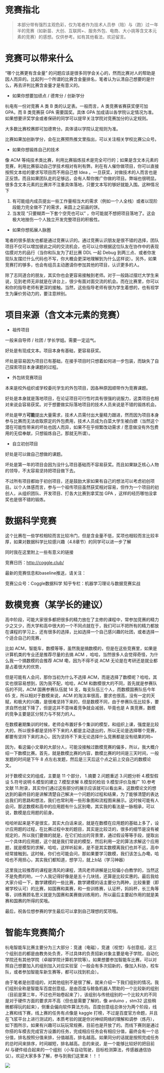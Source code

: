 # 竞赛指北

> 本部分带有强烈主观色彩，仅为笔者作为技术人员参（陪）与（跑）过一年半的竞赛（如新苗、大创、互联网+、服务外包、电商、大小挑等含文本元素的竞赛）的感想。仅供参考。如有其他看法，欢迎留言。

# 竞赛可以带来什么

“哪个比赛更有含金量” 的问题应该是很多同学会关心的，然而比赛对人的帮助是因人而异的。比起列一个所谓的比赛含金量排名，笔者认为认清自己想要的是什么，再去评判比赛含金量才是有意义的。

- 如果你想要加绩点 / 德育分 / 创新学分

杭电有一份对竞赛 A 类 B 类的认定表。一般而言，A 类竞赛省赛获奖便可加 GPA，而 B 类竞赛获 GPA 需要国奖。具体 GPA 加成请以各学院认定情况为准。如果想要评奖学金或者保研的同学可以提早关注学院对竞赛加分的认定规则。

大多数比赛校赛即可加德育分。具体请以学院认定规则为准。

比赛如果加创新学分，会在比赛预热推文里指出，可以关注相关学校比赛公众号。

- 如果你想锻炼自己的技术

像 ACM 等纯技术类比赛，利用比赛锻炼技术是完全可行的；如果是含文本元素的竞赛，利用比赛驱动自己学技术相对有利有弊。利在有人催你做项目，你可以直接按照文本给的要求写项目而不用自己想 Idea 。一旦获奖，对做技术的人而言也是正反馈。而且如果团队走的足够远，会有人帮你推广你做的项目。弊端也很明显。很多含文本元素的比赛并不注重具体落地，只要文本写的够好就能入围。这种情况下
1. 有可能组内成员提出一些工作量相当大的需求（例如一个人全栈）或者以现阶段能力完全做不了的需求，来圆上之前画的饼。
2. 当发现 “只要糊弄一下套个空壳也可以” ，你可能就不想把项目落地了。这会极大地挫伤一个人独立开发完整项目的积极性。

- 如果你想拓展人脉圈

笔者的很多朋友也都是通过竞赛认识的。通过竞赛认识朋友是很不错的选择，团队项目不仅可以增加彼此之间的交流机会，也可以让你根据这位队友在协作中的表现估摸对方的品行（当你和队友为了赶比赛 DDL 一起 Debug 到两三点、或者你发现队友摆烂什么代码也不写，你大概会更深地理解到为什么这样说）。另外，如果竞赛打的够多，也会有组员主动邀请你参加其他的项目，认识更多的人。

除了志同道合的朋友，其实你也会更容易接触到老师。对于一般路过摆烂大学生来说，见到老师无非就是在讲台上，很少有面对面交流的机会。而在比赛里，你可以和你的指导老师有更深的接触。当然，这些指导老师有很为学生着想的，也有视学生为廉价劳动力的，要注意辨别。

# 项目来源（含文本元素的竞赛）

- 祖传项目

一般来自导师 / 社团 / 学长学姐。需要一定运气。

好处是有现成文本。项目本身有基础，更容易获奖。

坏处是容易因为项目已有基础，在接手项目时只想着如何进一步包装，而缺失了自己探索项目本身课题的过程。

- 外包转竞赛项目

本来是校外组织或学校委托学生的外包项目，因各种原因顺带作为竞赛课题。

好处是本身就是落地项目，在论证项目可行性时具有很强的说服力，这类项目也相对来说会容易获奖。对于想要做实际落地项目的技术人员来说是不错的锻炼机会。

坏处是甲方<strong>可能</strong>提出大量需求，技术人员需付出大量精力跟进，然而因为项目本身参与比赛而无法收取原定的外包费用，技术人员成为白菜大学生被白嫖（当然这个潜在可能性带来的坏处也因人而异，如果不在乎频繁改动需求 / 愿意做没有外包费用的无偿奉献，只想锻炼自己，那就无所谓）。

- 自立初创项目

好处是可以做自己想做的课题。

坏处是第一年的项目会因为没什么项目基础而不容易获奖。而且如果缺乏核心人物的领导，不太容易坚持把项目做下去。

不过所有项目都始于初创项目，还是鼓励大家如果有自己的想法可以考虑初创项目。以个人体感而言，参与一个祖传项目虽然获奖相对容易，但作为一个项目的初创人，从组织团队、开发项目、打各大比赛到拿奖加 GPA ，这样的经历哪怕没拿奖也是很不错的锻炼。

# 数据科学竞赛

这个比赛在一些学校相较而言比较冷门，但是含金量不低，奖项也相较而言比较丰厚，如果对数据科学比较感兴趣（4.8章节）的同学可以进一步了解

同时我在这里附上一些有意义的链接

竞赛日历：http://coggle.club/

最新的竞赛信息和baseline推送，请关注：

竞赛公众号：Coggle数据科学
知乎专栏：机器学习理论与数据竞赛实战

# 数模竞赛（某学长的建议）

高中阶段，可能大家很多都把很多的精力放在了主修的课程中，常参加竞赛的精力少之又少，而大学和高中很大的一个不同点就在于，我们可以不把所有的精力都放在课程的学习上，还有很多的选择，比如选择一个自己感兴趣的社团，或者选择一个适合自己的竞赛，

比如 ACM，智能车，数模等等，虽然我是搞数模的，但是在这些竞赛里，如果是计算机类的专业还是推荐尽量的去搞 ACM ，哈哈，当然很多人会觉得奇怪，为什么我一个搞数模的会推荐 ACM 嘞，因为不得不说 ACM 无论是在考研还是就业都是占着很大的优势，

但是可能有人会问，那你当初为什么不选择 ACM，而是选择了数模呢？哈哈，其实也很容易想到，因为我不配，哈哈，ACM 和数模很大的不同，首先就是参赛队伍的不同，ACM 国赛参赛队伍就 14 支，每支队伍三个人，而数模国赛队伍今年 65 支，所以相对于数模来说，ACM 的淘汰率很高，要求也很高，没有一定的天赋，和极大的兴趣，是很难坚持下来的，但是数模不同，由于参赛队伍比较多，要求自然也就下降了，但是这并不意味着竞争就会减弱，毕竟也是 A 类竞赛，数模的竞争主要是区分努力与不努力的人。

在数模暑期集训的时候，老师会布置好多个集训的模型，和组织上课，强度是比较大的，所以很多都是坚持不下来的人都是主动退出的，所以无论是选择哪个竞赛，都要有坚持下来的决心，因为坚持不下来无论选择什么竞赛都是没有结果的哟~

因为，看这偏小文章的大部分人，可能没接触过数模竞赛的偏多，所以，我大概介绍一下数模比赛。首先，就是数模比赛的内容，数模比赛的时间是三天时间，一般发题的时间是下午 8 点左右发题，然后是三天后这个点之前上交自己的数模论文。

对于数模论文的组成，主要是 11 个部分， 1.摘要 2.问题重述 3.问题分析 4.模型假设 5.符号说明 6.模型的建立 7.模型求解 8.模型的检验 9.模型评价及推广 10.参考文献 11.附录，其实你们通过这些部分的展示应该就可以看出来，这数模论文的想达到的最终目的是讲解清楚自己解决一个问题的过程和结果，为了能够清楚的表达出我们的思路和想法，我们也常利用一些形象图和流程图来展示。这时候可能有人会问，那这数模和高中的应用题有什么区别嘞，其实我的看法是一脉相承，可以说，数模是应用题的前身。

哈哈听起来是不是很玄，其实大白话来说，就是在数模在应用题的基础上多了，设计应用题的过程，在比赛过程中发的题目，其实是比较泛的，很多的细节是没有被规定的，所以我们要做的就是，在它们给出的背景里，通过假设等等手段，提取出一个具体的应用题，这个就是我们常说的模型，然后利用一定的算法求解这个应用题，就是模型的求解，哈哈，这样听起来，是不是其实数模离我们也并不远，高中经常接触到。这时候，你们也可能会问，那如果要学习数模，我们该怎么办嘞，哈哈也不用担心，其实我们都知道，想学习，就上b站（学习神器）

这里我比较推荐的课程是清风的课程，清风老师讲解是比较偏小白教学的，当然这不是免费的哟，一个人我记得好像是是五十几块钱，还算是比较实惠的。最后我给大家介绍一下，数学建模的一些比赛，数学建模的话主要分为两种，比较重要（即被学校认可）的比赛，如国赛和美赛，和一些训练赛，认证杯，妈妈杯，长三角等等，训练赛顾名思义就是为国赛和美赛做训练用的，所以最后主要起作用的就是美赛和国赛的所得的奖哦。


最后，祝各位想参赛的学生最后可以拿到自己理想的奖项哦。

# 智能车竞赛简介

杭电智能车比赛主要分为三大部分：竞速（电磁），竞速（视觉）与创意组，这三个组别总的都是由教务处负责，不过具体的负责招新对象主要是电子学院，自动化学院还有其他学院（卓越学院计算机学院等）。如果想要参加智能车比赛，可以对照自己想要加入的组别加入对应实验室（一般会有多次招新的，像加入科协，校车队，或者参加智能车新生赛等，都可以找到机会）。

由于笔者是创意组的，对其他组别不是很了解，就来介绍一下我们组别的情况。我们组别全称是智能车百度创意组，是由百度与鲸鱼机器人赞助的一个比较新的组别（目前是第三年，不过也开始卷起来了），该组别与传统组别的一个比较大的不同是对于硬件方面的要求并不高（但也是需要了解的，像  arduino ，stm32 这些稍微都得玩的起来），侧重会偏向软件算法方向。百度创意组总体分为两个阶段，线上赛和线下赛，线上赛的任务有点像是 kaggle 打榜，不过是百度官方命题，并且在飞浆平台上进行测试的，本质考验的就是你对神经网络的理解和调参（炼丹），如下图所示，如果有兴趣可以玩玩常规赛，目前也是开放了的。而线下赛则是通过你搭的车模去完成官方设置的任务，完成相应任务会有相应分值，最终会有一个总分值，排名按照分值来排，分值越高，排名越高。如果同分的话就是按照完成任务的总时间来排序，时间越短，排名越高。总的来说，是一个能够比较好的把目前 AI 与硬件结合起来的一个组别（小车自动驾驶，目标检测算法，传感器通信协议）。欢迎大家多多了解，参与到我们这里来！！！

![](https://hdu-cs-wiki.oss-cn-hangzhou.aliyuncs.com/boxcnQe2AYHX93NUz6Sfoq3hUPd.png)


